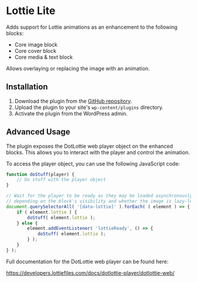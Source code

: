 # Lottie Lite

Adds support for Lottie animations as an enhancement to the following blocks:

- Core image block
- Core cover block
- Core media & text block

Allows overlaying or replacing the image with an animation.

## Installation

1. Download the plugin from the [GitHub repository](https://github.com/humanmade/lottie-lite).
2. Upload the plugin to your site's `wp-content/plugins` directory.
3. Activate the plugin from the WordPress admin.

## Advanced Usage

The plugin exposes the DotLottie web player object on the enhanced blocks. This allows you to interact with the player and control the animation.

To access the player object, you can use the following JavaScript code:

```js
function doStuff(player) {
    // Do stuff with the player object
}

// Wait for the player to be ready as they may be loaded asynchronously,
// depending on the block's visibility and whether the image is lazy-loaded.
document.querySelectorAll( '[data-lottie]' ).forEach( ( element ) => {
    if ( element.lottie ) {
        doStuff( element.lottie );
    } else {
        element.addEventListener( 'lottieReady', () => {
            doStuff( element.lottie );
        } );
    }
} );
```

Full documentation for the DotLottie web player can be found here:

https://developers.lottiefiles.com/docs/dotlottie-player/dotlottie-web/
